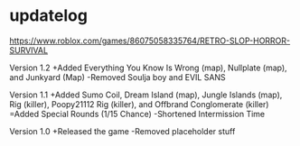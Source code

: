 # updatelog
https://www.roblox.com/games/86075058335764/RETRO-SLOP-HORROR-SURVIVAL

Version 1.2
+Added Everything You Know Is Wrong (map), Nullplate (map), and Junkyard (Map)
-Removed Soulja boy and EVIL SANS

Version 1.1
+Added Sumo Coil, Dream Island (map), Jungle Islands (map), Rig (killer), Poopy21112 Rig (killer), and Offbrand Conglomerate (killer)
=Added Special Rounds (1/15 Chance)
-Shortened Intermission Time

Version 1.0
+Released the game
-Removed placeholder stuff
